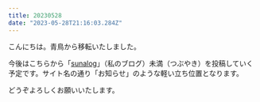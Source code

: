 ```yaml
---
title: 20230528
date: "2023-05-28T21:16:03.284Z"
---
```

こんにちは。青鳥から移転いたしました。

今後はこちらから「[sunalog](https://ghsable.github.io/sunalog/)」（私のブログ）未満（つぶやき）を投稿していく予定です。サイト名の通り「お知らせ」のような軽い立ち位置となります。

どうぞよろしくお願いいたします。
